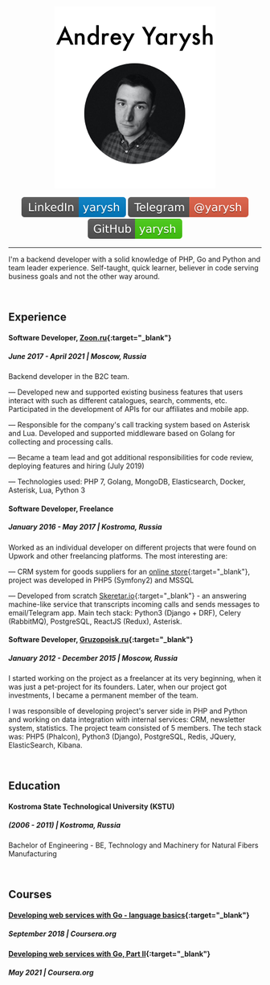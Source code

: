 <p align="center">
    <img src="./photo.png">
</p>

<p align="center">
    <a href="https://www.linkedin.com/in/yarysh/" target="_blank"><img src="linkedin.svg" alt="LinkedIn"></a>
    <a href="https://t.me/yarysh" target="_blank"><img src="telegram.svg" alt="Telegram"></a>
    <a href="https://github.com/yarysh" target="_blank"><img src="github.svg" alt="GitHub"></a>
</p>

---

I'm a backend developer with a solid knowledge of PHP, Go and Python and team leader experience. Self-taught, quick learner, believer in code serving business goals and not the other way around.

<br/>

## Experience 

#### Software Developer, [Zoon.ru](https://zoon.ru/){:target="_blank"}
##### June 2017 - April 2021 | Moscow, Russia

Backend developer in the B2C team.

— Developed new and supported existing business features that users interact with such as different catalogues, search, comments, etc. Participated in the development of APIs for our affiliates and mobile app.

— Responsible for the company's call tracking system based on Asterisk and Lua. Developed and supported middleware based on Golang for collecting and processing calls.

— Became a team lead and got additional responsibilities for code review, deploying features and hiring (July 2019)

— Technologies used: PHP 7, Golang, MongoDB, Elasticsearch, Docker, Asterisk, Lua, Python 3
<br />

#### Software Developer, Freelance
##### January 2016 - May 2017 | Kostroma, Russia

Worked as an individual developer on different projects that were found on Upwork and other freelancing platforms. The most interesting are:

— CRM system for goods suppliers for an [online store](https://akson.ru){:target="_blank"}, project was developed in PHP5 (Symfony2) and MSSQL

— Developed from scratch [Skeretar.io](https://sekretar.io){:target="_blank"} - an answering machine-like service that transcripts incoming calls and sends messages to email/Telegram app. Main tech stack: Python3 (Django + DRF), Celery (RabbitMQ), PostgreSQL, ReactJS (Redux), Asterisk.
<br />

#### Software Developer, [Gruzopoisk.ru](https://gruzopoisk.ru/){:target="_blank"}
##### January 2012 - December 2015 | Moscow, Russia

I started working on the project as a freelancer at its very beginning, when it was just a pet-project for its founders. Later, when our project got investments, I became a permanent member of the team.

I was responsible of developing project's server side in PHP and Python and working on data integration with internal services: CRM, newsletter system, statistics.
The project team consisted of 5 members. The tech stack was: PHP5 (Phalcon), Python3 (Django), PostgreSQL, Redis, JQuery, ElasticSearch, Kibana.

<br/>

## Education

#### Kostroma State Technological University (KSTU)
##### (2006 - 2011) | Kostroma, Russia

Bachelor of Engineering - BE, Technology and Machinery for Natural Fibers Manufacturing

<br/>

## Courses

#### [Developing web services with Go - language basics](https://www.coursera.org/account/accomplishments/verify/JT29V4TZ79TS){:target="_blank"}
##### September 2018 | Coursera.org

#### [Developing web services with Go, Part II](https://www.coursera.org/account/accomplishments/verify/2AEGUPWCLBEM){:target="_blank"}
##### May 2021 | Coursera.org
